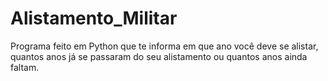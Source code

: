 # Alistamento_Militar
 Programa feito em Python que te informa em que ano você deve se alistar, quantos anos já se passaram do seu alistamento ou quantos anos ainda faltam.

